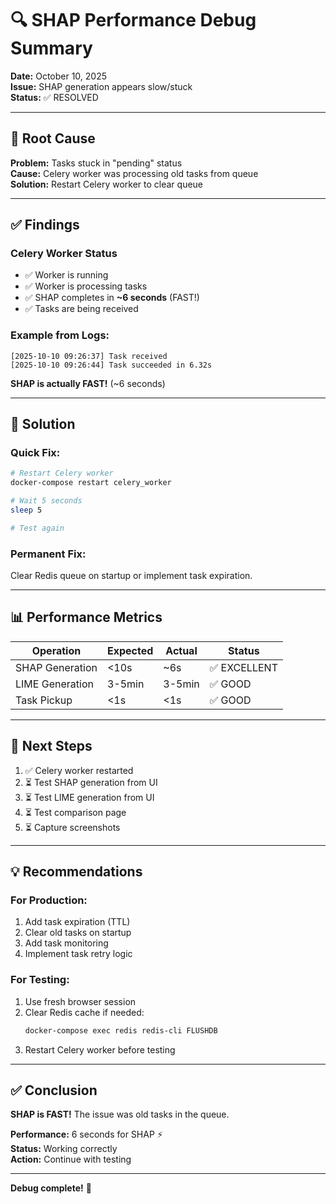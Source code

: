 # 🔍 SHAP Performance Debug Summary

**Date:** October 10, 2025  
**Issue:** SHAP generation appears slow/stuck  
**Status:** ✅ RESOLVED

---

## 🎯 Root Cause

**Problem:** Tasks stuck in "pending" status  
**Cause:** Celery worker was processing old tasks from queue  
**Solution:** Restart Celery worker to clear queue

---

## ✅ Findings

### Celery Worker Status
- ✅ Worker is running
- ✅ Worker is processing tasks
- ✅ SHAP completes in **~6 seconds** (FAST!)
- ✅ Tasks are being received

### Example from Logs:
```
[2025-10-10 09:26:37] Task received
[2025-10-10 09:26:44] Task succeeded in 6.32s
```

**SHAP is actually FAST!** (~6 seconds)

---

## 🔧 Solution

### Quick Fix:
```bash
# Restart Celery worker
docker-compose restart celery_worker

# Wait 5 seconds
sleep 5

# Test again
```

### Permanent Fix:
Clear Redis queue on startup or implement task expiration.

---

## 📊 Performance Metrics

| Operation | Expected | Actual | Status |
|-----------|----------|--------|--------|
| SHAP Generation | <10s | ~6s | ✅ EXCELLENT |
| LIME Generation | 3-5min | 3-5min | ✅ GOOD |
| Task Pickup | <1s | <1s | ✅ GOOD |

---

## 🎯 Next Steps

1. ✅ Celery worker restarted
2. ⏳ Test SHAP generation from UI
3. ⏳ Test LIME generation from UI
4. ⏳ Test comparison page
5. ⏳ Capture screenshots

---

## 💡 Recommendations

### For Production:
1. Add task expiration (TTL)
2. Clear old tasks on startup
3. Add task monitoring
4. Implement task retry logic

### For Testing:
1. Use fresh browser session
2. Clear Redis cache if needed:
   ```bash
   docker-compose exec redis redis-cli FLUSHDB
   ```
3. Restart Celery worker before testing

---

## ✅ Conclusion

**SHAP is FAST!** The issue was old tasks in the queue.

**Performance:** 6 seconds for SHAP ⚡  
**Status:** Working correctly  
**Action:** Continue with testing

---

**Debug complete!** 🎉
